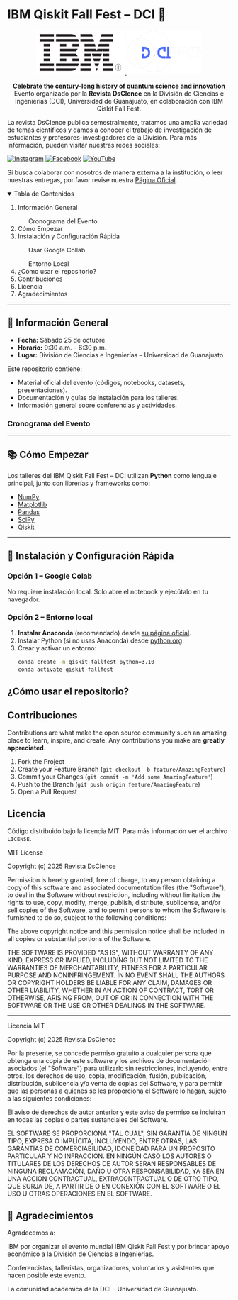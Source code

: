<!--
*** Thanks for checking out the Best-README-Template. If you have a suggestion
*** that would make this better, please fork the repo and create a pull request
*** or simply open an issue with the tag "enhancement".
*** Thanks again! Now go create something AMAZING! :D
-->

<!-- PROJECT SHIELDS -->
<!--
*** I'm using markdown "reference style" links for readability.
*** Reference links are enclosed in brackets [ ] instead of parentheses ( ).
*** See the bottom of this document for the declaration of the reference variables
*** for contributors-url, forks-url, etc. This is an optional, concise syntax you may use.
*** https://www.markdownguide.org/basic-syntax/#reference-style-links
-->
<!-- [![Contributors][contributors-shield]][contributors-url]  -->
<!-- [![Forks][forks-shield]][forks-url]  -->
<!-- [![Stargazers][stars-shield]][stars-url]  -->
<!-- [![MIT License][license-shield]][license-url]  -->
<!-- [![Issues][issues-shield]][issues-url]  -->
<!-- [![LinkedIn][linkedin-shield]][linkedin-url]  -->

# IBM Qiskit Fall Fest – DCI 🎉

<p align="center">
  <a href="https://www.ibm.com/mx-es">
    <img src="img/ibm.jpg" alt="Logo IBM" width="200" height="100">
  </a>
  <a href="https://www.dscience.ugto.mx/index.php/dscience">
    <img src="img/dscience.png" alt="Logo DsCIence" width="170" height="100">
  </a>
</p>

<p align="center">
  <b>Celebrate the century-long history of quantum science and innovation</b><br>
  Evento organizado por la <b>Revista DsCIence</b> en la División de Ciencias e Ingenierías (DCI), Universidad de Guanajuato, en colaboración con IBM Qiskit Fall Fest.
</p>

La revista DsCIence publica semestralmente, tratamos una amplia variedad de temas científicos y damos a conocer el trabajo de investigación de estudiantes y profesores-investigadores de la División. Para más información, pueden visitar nuestras redes sociales:

[![Instagram](https://img.shields.io/badge/Instagram-%23E4405F.svg?style=for-the-badge&logo=Instagram&logoColor=white)](https://www.instagram.com/revista_dscience/)
[![Facebook](https://img.shields.io/badge/Facebook-%231877F2.svg?style=for-the-badge&logo=Facebook&logoColor=white)](https://www.facebook.com/people/Revista-DSCIence/100091361100082/)
[![YouTube](https://img.shields.io/badge/YouTube-%23FF0000.svg?style=for-the-badge&logo=YouTube&logoColor=white)](https://www.youtube.com/channel/UCgYe6UvFxs3nmXxycLzA3Mg)

Si busca colaborar con nosotros de manera externa a la institución, o leer nuestras entregas, por favor revise nuestra <a href="https://www.dscience.ugto.mx/index.php/dscience">Página Oficial</a>.

<!-- TABLE OF CONTENTS -->
<details open="open">
  <summary>Tabla de Contenidos</summary>
  <ol>
    <li>Información General</li>
    <ul>Cronograma del Evento</ul>
    <li>Cómo Empezar</li>
    <li>Instalación y Configuración Rápida</li>
    <ul>Usar Google Collab</ul>
    <ul>Entorno Local</ul>
    <li>¿Cómo usar el repositorio?</li>
    <li>Contribuciones</li>
    <li>Licencia</li>
    <li>Agradecimientos</li>
  </ol>
</details>

---

## 📅 Información General

- **Fecha:** Sábado 25 de octubre  
- **Horario:** 9:30 a.m. – 6:30 p.m.  
- **Lugar:** División de Ciencias e Ingenierías – Universidad de Guanajuato  

Este repositorio contiene:
- Material oficial del evento (códigos, notebooks, datasets, presentaciones).
- Documentación y guías de instalación para los talleres.
- Información general sobre conferencias y actividades.

### Cronograma del Evento

---

## 📚 Cómo Empezar

Los talleres del IBM Qiskit Fall Fest – DCI utilizan **Python** como lenguaje principal, junto con librerías y frameworks como:

- [NumPy](https://numpy.org/)
- [Matplotlib](https://matplotlib.org/)
- [Pandas](https://pandas.pydata.org/)
- [SciPy](https://scipy.org/)
- [Qiskit](https://qiskit.org/)

---

## 🚀 Instalación y Configuración Rápida

### Opción 1 – Google Colab
No requiere instalación local. Solo abre el notebook y ejecútalo en tu navegador.

### Opción 2 – Entorno local
1. **Instalar Anaconda** (recomendado) desde [su página oficial](https://www.anaconda.com/download/success).
2. Instalar Python (si no usas Anaconda) desde [python.org](https://www.python.org/downloads/).
3. Crear y activar un entorno:
   ```bash
   conda create -n qiskit-fallfest python=3.10
   conda activate qiskit-fallfest

<!-- PARA QUÉ SE HIZO EL REPO -->
## ¿Cómo usar el repositorio?


## Contribuciones

Contributions are what make the open source community such an amazing place to learn, inspire, and create. Any contributions you make are **greatly appreciated**.

1. Fork the Project
2. Create your Feature Branch (`git checkout -b feature/AmazingFeature`)
3. Commit your Changes (`git commit -m 'Add some AmazingFeature'`)
4. Push to the Branch (`git push origin feature/AmazingFeature`)
5. Open a Pull Request


## Licencia

Código distribuido bajo la licencia MIT. Para más información ver el archivo `LICENSE`.

MIT License

Copyright (c) 2025 Revista DsCIence

Permission is hereby granted, free of charge, to any person obtaining a copy
of this software and associated documentation files (the "Software"), to deal
in the Software without restriction, including without limitation the rights
to use, copy, modify, merge, publish, distribute, sublicense, and/or sell
copies of the Software, and to permit persons to whom the Software is
furnished to do so, subject to the following conditions:

The above copyright notice and this permission notice shall be included in all
copies or substantial portions of the Software.

THE SOFTWARE IS PROVIDED "AS IS", WITHOUT WARRANTY OF ANY KIND, EXPRESS OR
IMPLIED, INCLUDING BUT NOT LIMITED TO THE WARRANTIES OF MERCHANTABILITY,
FITNESS FOR A PARTICULAR PURPOSE AND NONINFRINGEMENT. IN NO EVENT SHALL THE
AUTHORS OR COPYRIGHT HOLDERS BE LIABLE FOR ANY CLAIM, DAMAGES OR OTHER
LIABILITY, WHETHER IN AN ACTION OF CONTRACT, TORT OR OTHERWISE, ARISING FROM,
OUT OF OR IN CONNECTION WITH THE SOFTWARE OR THE USE OR OTHER DEALINGS IN THE
SOFTWARE.

---

Licencia MIT

Copyright (c) 2025 Revista DsCIence

Por la presente, se concede permiso gratuito a cualquier persona que obtenga una copia de este software y los archivos de documentación asociados (el "Software") para utilizarlo sin restricciones, incluyendo, entre otros, los derechos de uso, copia, modificación, fusión, publicación, distribución, sublicencia y/o venta de copias del Software, y para permitir que las personas a quienes se les proporciona el Software lo hagan, sujeto a las siguientes condiciones:

El aviso de derechos de autor anterior y este aviso de permiso se incluirán en todas las copias o partes sustanciales del Software.

EL SOFTWARE SE PROPORCIONA "TAL CUAL", SIN GARANTÍA DE NINGÚN TIPO, EXPRESA O IMPLÍCITA, INCLUYENDO, ENTRE OTRAS, LAS GARANTÍAS DE COMERCIABILIDAD, IDONEIDAD PARA UN PROPÓSITO PARTICULAR Y NO INFRACCIÓN. EN NINGÚN CASO LOS AUTORES O TITULARES DE LOS DERECHOS DE AUTOR SERÁN RESPONSABLES DE NINGUNA RECLAMACIÓN, DAÑO U OTRA RESPONSABILIDAD, YA SEA EN UNA ACCIÓN CONTRACTUAL, EXTRACONTRACTUAL O DE OTRO TIPO, QUE SURJA DE, A PARTIR DE O EN CONEXIÓN CON EL SOFTWARE O EL USO U OTRAS OPERACIONES EN EL SOFTWARE.



<!-- CONTACT -->
<!-- ## Contacto

Your Name - [@your_twitter](https://twitter.com/your_username) - email@example.com

Project Link: [https://github.com/your_username/repo_name](https://github.com/your_username/repo_name) -->



<!-- ACKNOWLEDGEMENTS -->
## 🙌 Agradecimientos

Agradecemos a:

  IBM por organizar el evento mundial IBM Qiskit Fall Fest y por brindar apoyo económico a la División de Ciencias e Ingenierías.

  Conferencistas, talleristas, organizadores, voluntarios y asistentes que hacen posible este evento.

  La comunidad académica de la DCI – Universidad de Guanajuato.
